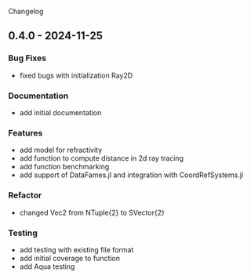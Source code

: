 Changelog
## 0.4.0 - 2024-11-25

### Bug Fixes

- fixed bugs with initialization Ray2D

### Documentation

- add initial documentation

### Features

- add model for refractivity
- add function to compute distance in 2d ray tracing
- add function benchmarking
- add support of DataFames.jl and integration with CoordRefSystems.jl

### Refactor

- changed Vec2 from NTuple{2} to SVector{2}

### Testing

- add testing with existing file format
- add initial coverage to function
- add Aqua testing



